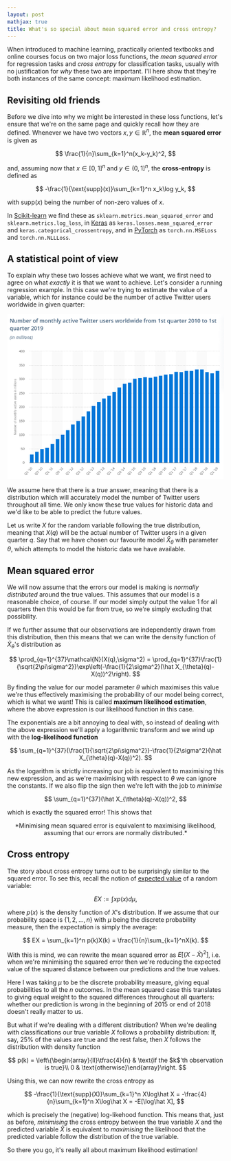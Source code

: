 ```yaml
---
layout: post
mathjax: true
title: What's so special about mean squared error and cross entropy?
---
```


When introduced to machine learning, practically oriented textbooks and online courses focus on two major loss functions, the *mean squared error* for regression tasks and *cross entropy* for classification tasks, usually with no justification for *why* these two are important. I'll here show that they're both instances of the same concept: maximum likelihood estimation.


## Revisiting old friends

Before we dive into why we might be interested in these loss functions, let's ensure that we're on the same page and quickly recall how they are defined. Whenever we have two vectors $x,y\in\mathbb R^n$, the **mean squared error** is given as

$$ \frac{1}{n}\sum_{k=1}^n(x_k-y_k)^2, $$

and, assuming now that $x\in[0,1]^n$ and $y\in(0,1]^n$, the **cross-entropy** is defined as

$$ -\frac{1}{\text{supp}(x)}\sum_{k=1}^n x_k\log y_k, $$

with $\text{supp}(x)$ being the number of non-zero values of $x$.

In [Scikit-learn](https://scikit-learn.org/stable/modules/model_evaluation.html#classification-metrics) we find these as `sklearn.metrics.mean_squared_error` and `sklearn.metrics.log_loss`, in [Keras](https://keras.io/losses/) as `keras.losses.mean_squared_error` and `keras.categorical_crossentropy`, and in [PyTorch](https://pytorch.org/docs/stable/nn.html#loss-functions) as `torch.nn.MSELoss` and `torch.nn.NLLLoss`.


## A statistical point of view

To explain why these two losses achieve what we want, we first need to agree on what *exactly* it is that we want to achieve. Let's consider a running regression example. In this case we're trying to estimate the value of a variable, which for instance could be the number of active Twitter users worldwide in given quarter:

![alt](/img/twitter.png)

We assume here that there is a *true* answer, meaning that there is a distribution which will accurately model the number of Twitter users throughout all time. We only know these true values for historic data and we'd like to be able to predict the future values.

Let us write $X$ for the random variable following the true distribution, meaning that $X(q)$ will be the actual number of Twitter users in a given quarter $q$. Say that we have chosen our favourite model $\hat X_{\theta}$ with parameter $\theta$, which attempts to model the historic data we have available. 


## Mean squared error

We will now assume that the errors our model is making is *normally distributed* around the true values. This assumes that our model is a reasonable choice, of course. If our model simply output the value $1$ for all quarters then this would be far from true, so we're simply excluding that possibility.

If we further assume that our observations are independently drawn from this distribution, then this means that we can write the density function of $\hat X_{\theta}$'s distribution as

$$ \prod_{q=1}^{37}\mathcal{N}(X(q),\sigma^2) = \prod_{q=1}^{37}\frac{1}{\sqrt{2\pi\sigma^2}}\exp\left(-\frac{1}{2\sigma^2}(\hat X_{\theta}(q)-X(q))^2\right). $$

By finding the value for our model parameter $\theta$ which maximises this value we're thus effectively maximising the probability of our model being correct, which is what we want! This is called **maximum likelihood estimation**, where the above expression is our likelihood function in this case.

The exponentials are a bit annoying to deal with, so instead of dealing with the above expression we'll apply a logarithmic transform and we wind up with the **log-likelihood function**

$$ \sum_{q=1}^{37}(\frac{1}{\sqrt{2\pi\sigma^2}}-\frac{1}{2\sigma^2}(\hat X_{\theta}(q)-X(q))^2). $$

As the logarithm is strictly increasing our job is equivalent to maximising this new expression, and as we're maximising with respect to $\theta$ we can ignore the constants. If we also flip the sign then we're left with the job to *minimise*

$$ \sum_{q=1}^{37}(\hat X_{\theta}(q)-X(q))^2, $$

which is exactly the squared error! This shows that 

<center>
  *Minimising mean squared error is equivalent to maximising likelihood, assuming that our errors are normally distributed.*
</center>


## Cross entropy

The story about cross entropy turns out to be surprisingly similar to the squared error. To see this, recall the notion of [expected value](https://en.wikipedia.org/wiki/Expected_value) of a random variable:

$$ EX := \int xp(x)d\mu, $$

where $p(x)$ is the density function of $X$'s distribution. If we assume that our probability space is $\{1,2,\dots,n\}$ with $\mu$ being the discrete probability measure, then the expectation is simply the average:

$$ EX = \sum_{k=1}^n p(k)X(k) = \frac{1}{n}\sum_{k=1}^nX(k). $$

With this is mind, we can rewrite the mean squared error as $E[(X-\hat X)^2]$, i.e. when we're minimising the squared error then we're reducing the expected value of the squared distance between our predictions and the true values.

Here I was taking $\mu$ to be the discrete probability measure, giving equal probabilities to all the $n$ outcomes. In the mean squared case this translates to giving equal weight to the squared differences throughout all quarters: whether our prediction is wrong in the beginning of 2015 or end of 2018 doesn't really matter to us.

But what if we're dealing with a different distribution? When we're dealing with classifications our true variable $X$ follows a probability distribution: If, say, 25% of the values are true and the rest false, then $X$ follows the distribution with density function 

$$ p(k) = \left\{\begin{array}{ll}\tfrac{4}{n} & \text{if the $k$'th observation is true}\\ 0 & \text{otherwise}\end{array}\right. $$

Using this, we can now rewrite the cross entropy as

$$ -\frac{1}{\text{supp}(X)}\sum_{k=1}^n X\log\hat X = -\frac{4}{n}\sum_{k=1}^n X\log\hat X = -E[\log\hat X], $$

which is precisely the (negative) log-likehood function. This means that, just as before, *minimising* the cross entropy between the true variable $X$ and the predicted variable $\hat X$ is equivalent to *maximising* the likelihood that the predicted variable follow the distribution of the true variable.

So there you go, it's really all about maximum likelihood estimation!
